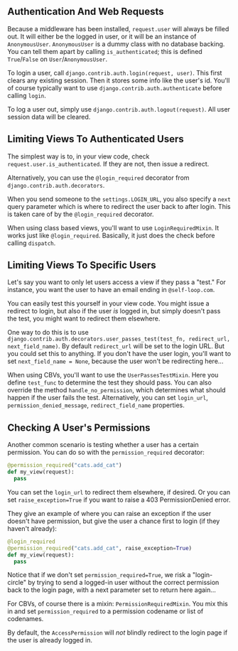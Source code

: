 ## Authentication And Web Requests

Because a middleware has been installed, `request.user` will always be
filled out. It will either be the logged in user, or it will be an
instance of `AnonymousUser`. `AnonymousUser` is a dummy class with no
database backing. You can tell them apart by calling `is_authenticated`;
this is defined `True`/`False` on `User`/`AnonymousUser`.

To login a user, call `django.contrib.auth.login(request, user)`. This
first clears any existing session. Then it stores some info like the
user's id. You'll of course typically want to use
`django.contrib.auth.authenticate` before calling `login`.

To log a user out, simply use `django.contrib.auth.logout(request)`. All user
session data will be cleared.

## Limiting Views To Authenticated Users

The simplest way is to, in your view code, check
`request.user.is_authenticated`. If they are not, then issue a redirect.

Alternatively, you can use the `@login_required` decorator from
`django.contrib.auth.decorators`.

When you send someone to the `settings.LOGIN_URL`, you also specify a
`next` query parameter which is where to redirect the user back to after
login. This is taken care of by the `@login_required` decorator.

When using class based views, you'll want to use `LoginRequiredMixin`.
It works just like `@login_required`. Basically, it just does the check
before calling `dispatch`.

## Limiting Views To Specific Users

Let's say you want to only let users access a view if they pass a
"test." For instance, you want the user to have an email ending in
`@self-loop.com`.

You can easily test this yourself in your view code. You might issue a
redirect to login, but also if the user *is* logged in, but simply
doesn't pass the test, you might want to redirect them elsewhere.

One way to do this is to use
`django.contrib.auth.decorators.user_passes_test(test_fn, redirect_url,
next_field_name)`. By default `redirect_url` will be set to the login
URL. But you could set this to anything. If you don't have the user
login, you'll want to set `next_field_name = None`, because the user
won't be redirecting here...

When using CBVs, you'll want to use the `UserPassesTestMixin`. Here you
define `test_func` to  determine the test they should pass. You can also
override the method `handle_no_permission`, which determines what should
happen if the user fails the test. Alternatively, you can set
`login_url`, `permission_denied_message`, `redirect_field_name`
properties.

## Checking A User's Permissions

Another common scenario is testing whether a user has a certain
permission. You can do so with the `permission_required` decorator:

```python
@permission_required("cats.add_cat")
def my_view(request):
  pass
```

You can set the `login_url` to redirect them elsewhere, if desired. Or
you can set `raise_exception=True` if you want to raise a 403
PermissionDenied error.

They give an example of where you can raise an exception if the user
doesn't have permission, but give the user a chance first to login (if
they haven't already):

```python
@login_required
@permission_required("cats.add_cat", raise_exception=True)
def my_view(request):
  pass
```

Notice that if we don't set `permission_required=True`, we risk a
"login-circle" by trying to send a logged-in user without the correct
permission back to the login page, with a next parameter set to return
here again...

For CBVs, of course there is a mixin: `PermissionRequiredMixin`. You mix
this in and set `permission_required` to a permission codename or list
of codenames.

By default, the `AccessPermission` will *not* blindly redirect to the
login page if the user is already logged in.
